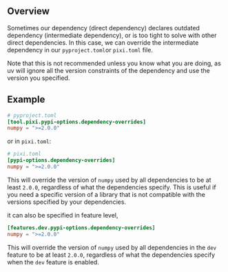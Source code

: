 ## Overview

Sometimes our dependency (direct dependency) declares outdated dependency (intermediate dependency), or is too tight to solve with other direct dependencies. In this case, we can override the intermediate dependency in our `pyproject.toml`or `pixi.toml` file.

Note that this is not recommended unless you know what you are doing, as uv will ignore all the version constraints of the dependency and use the version you specified.

## Example

```toml
# pyproject.toml
[tool.pixi.pypi-options.dependency-overrides]
numpy = ">=2.0.0"
```
or in `pixi.toml`:

```toml
# pixi.toml
[pypi-options.dependency-overrides]
numpy = ">=2.0.0"
```
This will override the version of `numpy` used by all dependencies to be at least `2.0.0`, regardless of what the dependencies specify.
This is useful if you need a specific version of a library that is not compatible with the versions specified by your dependencies.

it can also be specified in feature level,
```toml
[features.dev.pypi-options.dependency-overrides]
numpy = ">=2.0.0"
```
This will override the version of `numpy` used by all dependencies in the `dev` feature to be at least `2.0.0`, regardless of what the dependencies specify when the `dev` feature is enabled.
